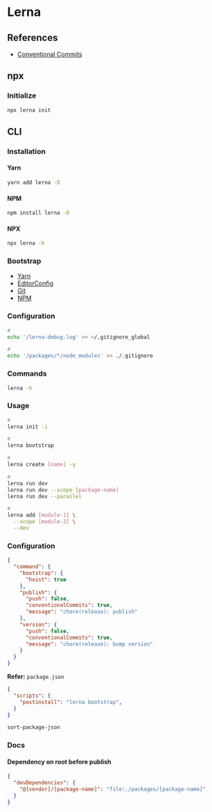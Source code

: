 # Lerna

<!--
https://github.com/wixplosives/sample-monorepo
https://github.com/julianiff/living-styleguide/tree/19fb7227e7da3501d3f24e3866cb5ecfb1cbd4c2

https://buttercms.com/blog/nextjs-storybook-and-lerna-build-a-monorepo-structure
https://dev.to/shnydercom/monorepos-lerna-typescript-cra-and-storybook-combined-4hli
https://medium.com/js-dojo/sharing-reusable-vue-js-components-with-lerna-storybook-and-npm-7dc33b38b011
https://medium.com/@harshverma04111989/creating-monorepo-using-lerna-dd431d0db072
https://github.com/AlexSav94/lerna-ci-example/tree/5b74d7af74c8573e7ca660211f762a55aeb12df9
-->

## References

- [Conventional Commits](/conventionalcommits.md)

## npx

### Initialize

```sh
npx lerna init
```

## CLI

### Installation

#### Yarn

```sh
yarn add lerna -D
```

#### NPM

```sh
npm install lerna -D
```

#### NPX

```sh
npx lerna -h
```

### Bootstrap

- [Yarn](/yarn.md#bootstrap)
- [EditorConfig](/editorconfig.md#configuration)
- [Git](/git.md#initialize)
- [NPM](/npm.md#configuration)

### Configuration

```sh
#
echo '/lerna-debug.log' >> ~/.gitignore_global

#
echo '/packages/*/node_modules' >> ./.gitignore
```

### Commands

```sh
lerna -h
```

### Usage

```sh
#
lerna init -i

#
lerna bootstrap

#
lerna create [name] -y

#
lerna run dev
lerna run dev --scope [package-name]
lerna run dev --parallel

#
lerna add [module-1] \
  --scope [module-2] \
  --dev
```

### Configuration

```json
{
  "command": {
    "bootstrap": {
      "hoist": true
    },
    "publish": {
      "push": false,
      "conventionalCommits": true,
      "message": "chore(release): publish"
    },
    "version": {
      "push": false,
      "conventionalCommits": true,
      "message": "chore(release): bump version"
    }
  }
}
```

**Refer:** `package.json`

```json
{
  "scripts": {
    "postinstall": "lerna bootstrap",
  }
}
```

```sh
sort-package-json
```

### Docs

#### Dependency on root before publish

```json
{
  "devDependencies": {
    "@[vendor]/[package-name]": "file:./packages/[package-name]"
  }
}
```
